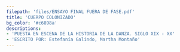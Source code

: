 ```yaml
---
filepath: 'files/ENSAYO FINAL FUERA DE FASE.pdf'
title: 'CUERPO COLONIZADO'
bg_color: '#c6898a'
descriptions:
- 'PUESTA EN ESCENA DE LA HISTORIA DE LA DANZA. SIGLO XIX - XX'
- 'ESCRITO POR: Estefanía Galindo, Martha Montaño'
---
```

